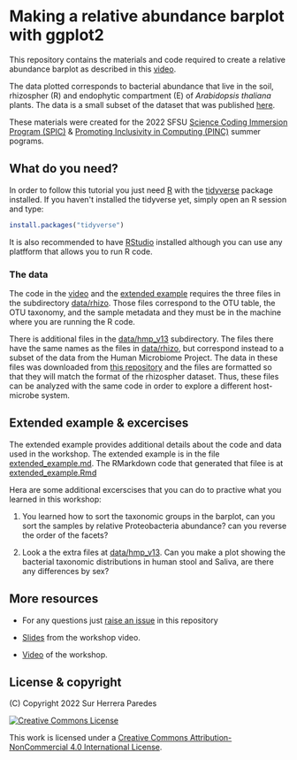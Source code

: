 # Making a relative abundance barplot with ggplot2

This repository contains the materials and code required to create
a relative abundance barplot as described in this
[video](https://www.youtube.com/watch?v=siIoupAnILk).

The data plotted corresponds to bacterial abundance that live in the soil,
rhizospher (R) and endophytic compartment (E) of *Arabidopsis thaliana*
plants. The data is a small subset of the dataset that was published
[here](https://www.nature.com/articles/nature11237).

These materials were created for the 2022 SFSU
[Science Coding Immersion Program (SPIC)](https://sfsuscip.wixsite.com/scip) &
[Promoting Inclusivity in Computing (PINC)](https://pinc.sfsu.edu/pinc/pinc/bdsp)
summer pograms.

## What do you need?

In order to follow this tutorial you just need [R](https://cran.r-project.org/)
with the [tidyverse](https://www.tidyverse.org/) package installed.
If you haven't installed the tidyverse yet, simply open an R session and type:

```r
install.packages("tidyverse")
```

It is also recommended to have [RStudio](https://www.rstudio.com/) installed
although you can use any platfform that allows you to run R code.

### The data

The code in the [video](https://www.youtube.com/watch?v=siIoupAnILk)
and the [extended example](extended_example.md) requires the three files in
the subdirectory [data/rhizo](data/rhizo). Those files correspond to
the OTU table, the OTU taxonomy, and the sample metadata and they must be
in the machine where you are running the R code.

There is additional files in the [data/hmp_v13](data/hmp_v13) subdirectory.
The files there have the same names as the files in [data/rhizo](data/rhizo),
but correspond instead to a subset of the data from the Human Microbiome
Project. The data in these files was downloaded from
[this repository](https://hmpdacc.org/hmp/HMQCP/) and the files are formatted
so that they will match the format of the rhizospher dataset. Thus, these
files can be analyzed with the  same code in order to explore
a different host-microbe system.

## Extended example & excercises

The extended example provides additional details about the code and
data used in the workshop. The extended example is in the file
[extended_example.md](extended_example.md). The RMarkdown code that generated
that filee is at [extended_example.Rmd](extended_example.Rmd)

Hera are some additional excerscises that you can do to practive what
you learned in this workshop:

1. You learned how to sort the taxonomic groups in the barplot,
can you sort the samples by relative Proteobacteria abundance?
can you reverse the order of the facets?

2. Look a the extra files at [data/hmp_v13](data/hmp_v13). Can you
make a plot showing the bacterial taxonomic distributions in human stool
and Saliva, are there any differences by sex?

## More resources

* For any questions just [raise an issue](https://github.com/surh/scip_barplot/issues) in this repository

* [Slides](slides/2022_SCIP_video.pdf) from the workshop video.

* [Video](https://www.youtube.com/watch?v=siIoupAnILk) of the workshop.

## License & copyright

(C) Copyright 2022 Sur Herrera Paredes

[![Creative Commons License](https://i.creativecommons.org/l/by-nc/4.0/88x31.png)](LICENSE)

This work is licensed under a
[Creative Commons Attribution-NonCommercial 4.0 International License](http://creativecommons.org/licenses/by-nc/4.0/).
